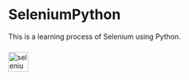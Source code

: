 # SeleniumPython

This is a learning process of Selenium using Python.

###

<div align="left">

  <img src="https://cdn.simpleicons.org/selenium/43B02A" height="40" alt="selenium logo"  />
</div>

###
